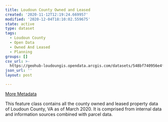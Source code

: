 ```yaml
---
title: Loudoun County Owned and Leased
created: '2020-11-12T12:19:24.669957'
modified: '2020-12-04T18:10:02.559675'
state: active
type: dataset
tags:
  - Loudoun County
  - Open Data
  - Owned And Leased
  - Planning
groups: []
csv_url: >-
  https://geohub-loudoungis.opendata.arcgis.com/datasets/548bf740956e4fec9626f48d9f189ef7_0.csv?outSR=%7B%22latestWkid%22%3A2924%2C%22wkid%22%3A2924%7D
json_url: ''
layout: post

---
```

<p><a href='https://logis.loudoun.gov/metadata/County%20owned%20&amp;%20leased.html' rel='nofollow ugc' target='_blank'>More Metadata</a><br /></p><p>This feature class contains all the county owned and leased property data of Loudoun County, VA as of March 2020. It is comprised from internal data and information sources combined with parcel data.</p><div><br /></div>
